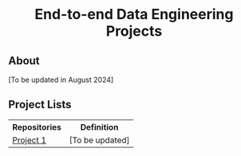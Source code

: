 <!-- PROJECT LOGO -->
<br />
<div align="center">
<h1 align="center">End-to-end Data Engineering Projects</h1>
</div>

## About

[To be updated in August 2024]

<h2>Project Lists</h2>

<table>
<tr>
   <th>Repositories</th>
   <th>Definition</th>
</tr>
<tr>
   <td><a class="externalLink" href="">Project 1</a></td>
   <td>[To be updated]</td>
</tr>
</table>
